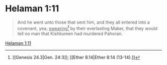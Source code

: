 # Helaman 1:11

> And he went unto those that sent him, and they all entered into a covenant, yea, <u>swearing</u>[^a] by their everlasting Maker, that they would tell no man that Kishkumen had murdered Pahoran.

[Helaman 1:11](https://www.churchofjesuschrist.org/study/scriptures/bofm/hel/1?lang=eng&id=p11#p11)


[^a]: [[Genesis 24.3|Gen. 24:3]]; [[Ether 8.14|Ether 8:14 (13-14).]]
